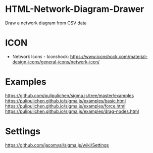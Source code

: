 # HTML-Network-Diagram-Drawer
Draw a network diagram from CSV data

# ICON
- Network Icons - Iconshock: https://www.iconshock.com/material-design-icons/general-icons/network-icon/

# Examples
https://github.com/pulipulichen/sigma.js/tree/master/examples
https://pulipulichen.github.io/sigma.js/examples/basic.html
https://pulipulichen.github.io/sigma.js/examples/force.html
https://pulipulichen.github.io/sigma.js/examples/drag-nodes.html

# Settings
https://github.com/jacomyal/sigma.js/wiki/Settings